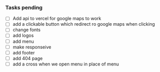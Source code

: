 
### Tasks pending

- [ ] Add api to vercel for google maps to work
- [ ] add a clickable button which redirect ro google maps when clicking
- [ ] change fonts
- [ ] add logos
- [ ] add menu
- [ ] make responseive
- [ ] add footer
- [ ] add 404 page
- [ ] add a cross when we open menu in place of menu
